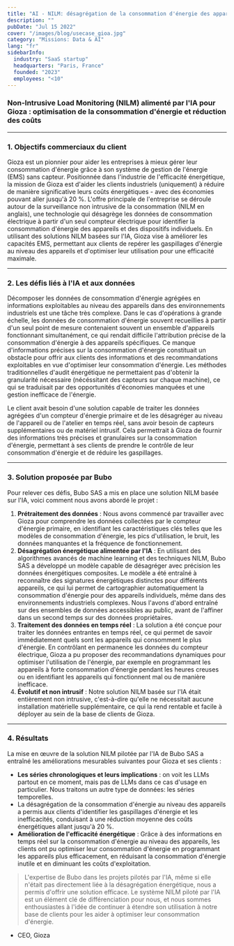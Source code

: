```yaml
---
title: "AI - NILM: désagrégation de la consommation d'énergie des appareils"
description: ""
pubDate: "Jul 15 2022"
cover: "/images/blog/usecase_gioa.jpg"
category: "Missions: Data & AI"
lang: "fr"
sidebarInfo:
  industry: "SaaS startup"
  headquarters: "Paris, France"
  founded: "2023"
  employees: "<10"
---
```


### **Non-Intrusive Load Monitoring (NILM) alimenté par l'IA pour Gioza : optimisation de la consommation d'énergie et réduction des coûts**

---

### **1. Objectifs commerciaux du client**

Gioza est un pionnier pour aider les entreprises à mieux gérer leur consommation d'énergie grâce à son système de gestion de l'énergie (EMS) sans capteur. Positionnée dans l'industrie de l'efficacité énergétique, la mission de Gioza est d'aider les clients industriels (uniquement) à réduire de manière significative leurs coûts énergétiques - avec des économies pouvant aller jusqu'à 20 %. L'offre principale de l'entreprise se déroule autour de la surveillance non intrusive de la consommation (NILM en anglais), une technologie qui désagrège les données de consommation électrique à partir d'un seul compteur électrique pour identifier la consommation d'énergie des appareils et des dispositifs individuels. En utilisant des solutions NILM basées sur l'IA, Gioza vise à améliorer les capacités EMS, permettant aux clients de repérer les gaspillages d'énergie au niveau des appareils et d'optimiser leur utilisation pour une efficacité maximale.

---

### **2. Les défis liés à l'IA et aux données**

Décomposer les données de consommation d'énergie agrégées en informations exploitables au niveau des appareils dans des environnements industriels est une tâche très complexe. Dans le cas d'opérations à grande échelle, les données de consommation d'énergie souvent recueillies à partir d'un seul point de mesure contenaient souvent un ensemble d'appareils fonctionnant simultanément, ce qui rendait difficile l'attribution précise de la consommation d'énergie à des appareils spécifiques. Ce manque d'informations précises sur la consommation d'énergie constituait un obstacle pour offrir aux clients des informations et des recommandations exploitables en vue d'optimiser leur consommation d'énergie. Les méthodes traditionnelles d'audit énergétique ne permettaient pas d'obtenir la granularité nécessaire (nécéssitant des capteurs sur chaque machine), ce qui se traduisait par des opportunités d'économies manquées et une gestion inefficace de l'énergie.

Le client avait besoin d'une solution capable de traiter les données agrégées d'un compteur d'énergie primaire et de les désagréger au niveau de l'appareil ou de l'atelier en temps réel, sans avoir besoin de capteurs supplémentaires ou de matériel intrusif. Cela permettrait à Gioza de fournir des informations très précises et granulaires sur la consommation d'énergie, permettant à ses clients de prendre le contrôle de leur consommation d'énergie et de réduire les gaspillages.

---

### **3. Solution proposée par Bubo**

Pour relever ces défis, Bubo SAS a mis en place une solution NILM basée sur l'IA, voici comment nous avons abordé le projet :

1. **Prétraitement des données** : Nous avons commencé par travailler avec Gioza pour comprendre les données collectées par le compteur d'énergie primaire, en identifiant les caractéristiques clés telles que les modèles de consommation d'énergie, les pics d'utilisation, le bruit, les données manquantes et la fréquence de fonctionnement.
2. **Désagrégation énergétique alimentée par l'IA** : En utilisant des algorithmes avancés de machine learning et des techniques NILM, Bubo SAS a développé un modèle capable de désagréger avec précision les données énergétiques composites. Le modèle a été entraîné à reconnaître des signatures énergétiques distinctes pour différents appareils, ce qui lui permet de cartographier automatiquement la consommation d'énergie pour des appareils individuels, même dans des environnements industriels complexes. Nous l'avons d'abord entraîné sur des ensembles de données accessibles au public, avant de l'affiner dans un second temps sur des données propriétaires.
3. **Traitement des données en temps réel** : La solution a été conçue pour traiter les données entrantes en temps réel, ce qui permet de savoir immédiatement quels sont les appareils qui consomment le plus d'énergie. En contrôlant en permanence les données du compteur électrique, Gioza a pu proposer des recommandations dynamiques pour optimiser l'utilisation de l'énergie, par exemple en programmant les appareils à forte consommation d'énergie pendant les heures creuses ou en identifiant les appareils qui fonctionnent mal ou de manière inefficace.
4. **Évolutif et non intrusif** : Notre solution NILM basée sur l'IA était entièrement non intrusive, c'est-à-dire qu'elle ne nécessitait aucune installation matérielle supplémentaire, ce qui la rend rentable et facile à déployer au sein de la base de clients de Gioza.

---

### **4. Résultats**

La mise en œuvre de la solution NILM pilotée par l'IA de Bubo SAS a entraîné les améliorations mesurables suivantes pour Gioza et ses clients :

- **Les séries chronologiques et leurs implications** : on voit les LLMs partout en ce moment, mais pas de LLMs dans ce cas d'usage en particulier. Nous traitons un autre type de données: les séries temporelles.
- La désagrégation de la consommation d'énergie au niveau des appareils a permis aux clients d'identifier les gaspillages d'énergie et les inefficacités, conduisant à une réduction moyenne des coûts énergétiques allant jusqu'à 20 %.
- **Amélioration de l'efficacité énergétique** : Grâce à des informations en temps réel sur la consommation d'énergie au niveau des appareils, les clients ont pu optimiser leur consommation d'énergie en programmant les appareils plus efficacement, en réduisant la consommation d'énergie inutile et en diminuant les coûts d'exploitation.

> L'expertise de Bubo dans les projets pilotés par l'IA, même si elle n'était pas directement liée à la désagrégation énergétique, nous a permis d'offrir une solution efficace. Le système NILM piloté par l'IA est un élément clé de différenciation pour nous, et nous sommes enthousiastes à l'idée de continuer à étendre son utilisation à notre base de clients pour les aider à optimiser leur consommation d'énergie.

- CEO, Gioza